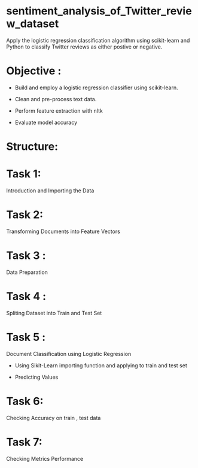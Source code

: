 # sentiment_analysis_of_Twitter_review_dataset

Apply the logistic regression classification algorithm using scikit-learn and Python to classify Twitter reviews as either postive or negative.

# Objective :
* Build and employ a logistic regression classifier using scikit-learn.

* Clean and pre-process text data.

* Perform feature extraction with nltk

* Evaluate model accuracy

# Structure:
# Task 1: 
Introduction and Importing the Data

# Task 2: 
Transforming Documents into Feature Vectors

# Task 3 :
Data Preparation

# Task 4 :
Spliting Dataset into Train and Test Set
# Task 5 :
Document Classification using Logistic Regression
* Using Sikit-Learn importing function and applying to train and test set

* Predicting Values

# Task 6: 
Checking Accuracy on train , test data

# Task 7: 
Checking Metrics Performance
